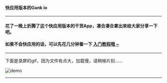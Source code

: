 #### 快应用版本的Gank io

---

#### 花了一晚上折腾了这个快应用版本的干货App，凑合凑合拿出来给大家分享一下吧。

#### 如果不会快应用的话，可以先花几分钟看一下 [入门教程哦 ~](https://juejin.im/post/5ab27d8e518825557e78485e) 

---

下面是录屏的gif，因为文件有点大，加载慢，请稍候片刻……


![demo](./demo.gif)

---

